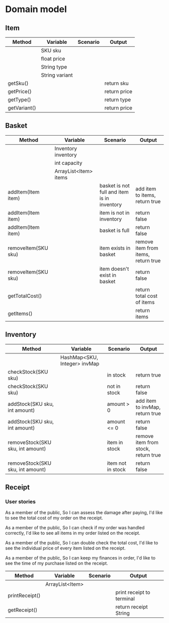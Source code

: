 # Domain model

## Item

| Method       | Variable       | Scenario | Output       |
| ------------ | -------------- | -------- | ------------ |
|              | SKU sku        |          |              |
|              | float price    |          |              |
|              | String type    |          |              |
|              | String variant |          |              |
| getSku()     |                |          | return sku   |
| getPrice()   |                |          | return price |
| getType()    |                |          | return type  |
| getVariant() |                |          | return price |

## Basket

| Method              | Variable               | Scenario                                    | Output                              |
| ------------------- | ---------------------- | ------------------------------------------- | ----------------------------------- |
|                     | Inventory inventory    |                                             |                                     |
|                     | int capacity           |                                             |                                     |
|                     | ArrayList\<Item> items |                                             |                                     |
| addItem(Item item)  |                        | basket is not full and item is in inventory | add item to items, return true      |
| addItem(Item item)  |                        | item is not in inventory                    | return false                        |
| addItem(Item item)  |                        | basket is full                              | return false                        |
| removeItem(SKU sku) |                        | item exists in basket                       | remove item from items, return true |
| removeItem(SKU sku) |                        | item doesn't exist in basket                | return false                        |
| getTotalCost()      |                        |                                             | return total cost of items          |
| getItems()          |                        |                                             | return items                        |

## Inventory

| Method                           | Variable                     | Scenario          | Output                              |
| -------------------------------- | ---------------------------- | ----------------- | ----------------------------------- |
|                                  | HashMap<SKU, Integer> invMap |                   |                                     |
| checkStock(SKU sku)              |                              | in stock          | return true                         |
| checkStock(SKU sku)              |                              | not in stock      | return false                        |
| addStock(SKU sku, int amount)    |                              | amount > 0        | add item to invMap, return true     |
| addStock(SKU sku, int amount)    |                              | amount <= 0       | return false                        |
| removeStock(SKU sku, int amount) |                              | item in stock     | remove item from stock, return true |
| removeStock(SKU sku, int amount) |                              | item not in stock | return false                        |

## Receipt

### User stories

As a member of the public,
So I can assess the damage after paying,
I'd like to see the total cost of my order on the receipt.

As a member of the public,
So I can check if my order was handled correctly,
I'd like to see all items in my order listed on the receipt.

As a member of the public,
So I can double check the total cost,
I'd like to see the individual price of every item listed on the receipt.

As a member of the public,
So I can keep my finances in order,
I'd like to see the time of my purchase listed on the receipt.

| Method         | Variable         | Scenario | Output                    |
| -------------- | ---------------- | -------- | ------------------------- |
|                | ArrayList\<Item> |          |                           |
| printReceipt() |                  |          | print receipt to terminal |
| getReceipt()   |                  |          | return receipt String     |
